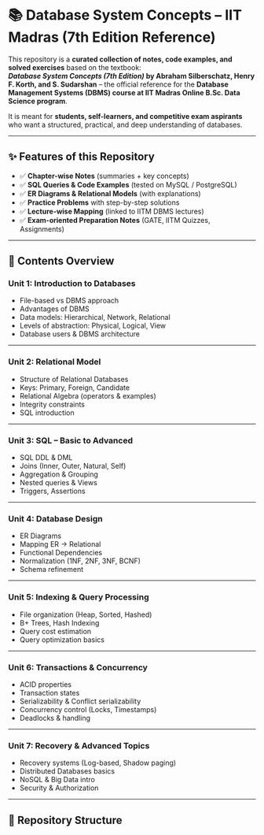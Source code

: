 # 📚 Database System Concepts – IIT Madras (7th Edition Reference)

This repository is a **curated collection of notes, code examples, and solved exercises** based on the textbook:  
**_Database System Concepts (7th Edition)_ by Abraham Silberschatz, Henry F. Korth, and S. Sudarshan** – the official reference for the **Database Management Systems (DBMS) course at IIT Madras Online B.Sc. Data Science program**.

It is meant for **students, self-learners, and competitive exam aspirants** who want a structured, practical, and deep understanding of databases.  

---

## ✨ Features of this Repository

- ✅ **Chapter-wise Notes** (summaries + key concepts)  
- ✅ **SQL Queries & Code Examples** (tested on MySQL / PostgreSQL)  
- ✅ **ER Diagrams & Relational Models** (with explanations)  
- ✅ **Practice Problems** with step-by-step solutions  
- ✅ **Lecture-wise Mapping** (linked to IITM DBMS lectures)  
- ✅ **Exam-oriented Preparation Notes** (GATE, IITM Quizzes, Assignments)  

---

## 📖 Contents Overview

### **Unit 1: Introduction to Databases**
- File-based vs DBMS approach  
- Advantages of DBMS  
- Data models: Hierarchical, Network, Relational  
- Levels of abstraction: Physical, Logical, View  
- Database users & DBMS architecture  

---

### **Unit 2: Relational Model**
- Structure of Relational Databases  
- Keys: Primary, Foreign, Candidate  
- Relational Algebra (operators & examples)  
- Integrity constraints  
- SQL introduction  

---

### **Unit 3: SQL – Basic to Advanced**
- SQL DDL & DML  
- Joins (Inner, Outer, Natural, Self)  
- Aggregation & Grouping  
- Nested queries & Views  
- Triggers, Assertions  

---

### **Unit 4: Database Design**
- ER Diagrams  
- Mapping ER → Relational  
- Functional Dependencies  
- Normalization (1NF, 2NF, 3NF, BCNF)  
- Schema refinement  

---

### **Unit 5: Indexing & Query Processing**
- File organization (Heap, Sorted, Hashed)  
- B+ Trees, Hash Indexing  
- Query cost estimation  
- Query optimization basics  

---

### **Unit 6: Transactions & Concurrency**
- ACID properties  
- Transaction states  
- Serializability & Conflict serializability  
- Concurrency control (Locks, Timestamps)  
- Deadlocks & handling  

---

### **Unit 7: Recovery & Advanced Topics**
- Recovery systems (Log-based, Shadow paging)  
- Distributed Databases basics  
- NoSQL & Big Data intro  
- Security & Authorization  

---

## 📂 Repository Structure
